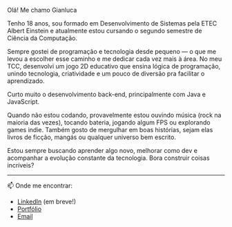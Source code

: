 Olá! Me chamo Gianluca

Tenho 18 anos, sou formado em Desenvolvimento de Sistemas pela ETEC Albert Einstein e atualmente estou cursando o segundo semestre de Ciência da Computação.

Sempre gostei de programação e tecnologia desde pequeno — o que me levou a escolher esse caminho e me dedicar cada vez mais à área. No meu TCC, desenvolvi um jogo 2D educativo que ensina lógica de programação, unindo tecnologia, criatividade e um pouco de diversão pra facilitar o aprendizado.

Curto muito o desenvolvimento back-end, principalmente com Java e JavaScript.

Quando não estou codando, provavelmente estou ouvindo música (rock na maioria das vezes), tocando bateria, jogando algum FPS ou explorando games indie. Também gosto de mergulhar em boas histórias, sejam elas livros de ficção, mangás ou qualquer universo bem escrito.

Estou sempre buscando aprender algo novo, melhorar como dev e acompanhar a evolução constante da tecnologia. Bora construir coisas incríveis?

---

📫 Onde me encontrar:
- [LinkedIn](#) (em breve!)
- [Portfólio](https://github.com/Gianluca0403)
- [Email](mailto:gianlucasacilote@gmail.com)

